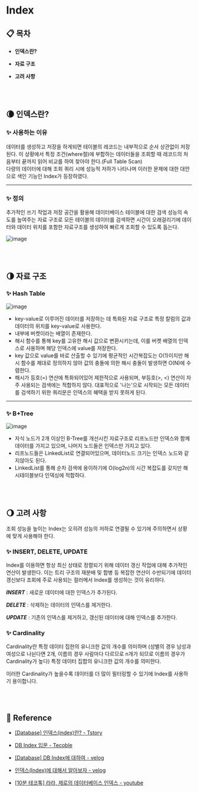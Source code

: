 # Index

## 📋 목차

- **인덱스란?**

- **자료 구조**

- **고려 사항**

<br>
<br>

## 🌘 인덱스란?

### ✨ 사용하는 이유

데이터를 생성하고 저장을 하게되면 테이블의 레코드는 내부적으로 순서 상관없이 저장된다. 이 상황에서 특정 조건(where절)에 부합하는 데이터들을 조회할 때 레코드의 처음부터 끝까지 읽어 비교를 하여 찾아야 한다.(Full Table Scan)
<br>다량의 데이터에 대해 조회 쿼리 시에 성능적 저하가 나타나며 이러한 문제에 대한 대안으로 색인 기능인 Index가 등장하였다.

---

### ✨ 정의

추가적인 쓰기 작업과 저장 공간을 활용해 데이터베이스 테이블에 대한 검색 성능의 속도를 높여주는 자료 구조로 모든 테이블의 데이터를 검색하면 시간이 오래걸리기에 데이터와 데이터 위치를 포함한 자료구조를 생성하여 빠르게 조회할 수 있도록 돕는다.

![image](https://github.com/living-in-seoul/frontend/assets/83047601/cac3379f-2673-47a8-9bba-2fcc80b3c3bb)

<br>
<br>

## 🌗 자료 구조

### ✨ Hash Table

![image](https://github.com/living-in-seoul/frontend/assets/83047601/34d47303-b038-4e65-8874-b721c4d7f78c)

- key-value로 이루어진 데이터를 저장하는 데 특화된 자료 구조로 특정 칼럼의 값과 데이터의 위치를 key-value로 사용한다.
- 내부에 버켓이라는 배열이 존재한다.
- 해시 함수를 통해 key를 고유한 해시 값으로 변환시키는데, 이를 버켓 배열의 인덱스로 사용하며 해당 인덱스에 value를 저장한다.
- key 값으로 value를 바로 산출할 수 있기에 평균적인 시간복잡도는 O(1)이지만 해시 함수를 제대로 정의하지 않아 값의 충돌에 의한 해시 충돌이 발생하면 O(N)에 수렴한다.
- 해시가 등호(=) 연산에 특화되어있어 제한적으로 사용되며, 부등호(>, <) 연산이 자주 사용되는 검색에는 적합하지 않다. 대표적으로 '나는'으로 시작되는 모든 데이터를 검색하기 위한 쿼리문은 인덱스의 혜택을 받지 못하게 된다.

---

### ✨ B+Tree

![image](https://github.com/living-in-seoul/frontend/assets/83047601/85405456-cf02-4eb2-8ab5-c9c10411db1a)

- 자식 노드가 2개 이상인 B-Tree를 개선시킨 자료구조로 리프노드만 인덱스와 함께 데이터를 가지고 있으며, 나머지 노드들은 인덱스만 가지고 있다.
- 리프노드들은 LinkedList로 연결되어있으며, 데이터노드 크기는 인덱스 노드와 같지않아도 된다.
- LinkedList를 통해 순차 검색에 용이하기에 O(log2n)의 시간 복잡도를 갖지만 해시테이블보다 인덱싱에 적합하다.

<br>
<br>

## 🌖 고려 사항

조회 성능을 높이는 Index는 오히려 성능의 저하로 연결될 수 있기에 주의하면서 상황에 맞게 사용해야 한다.

### ✨ INSERT, DELETE, UPDATE

Index를 이용하면 항상 최신 상태로 정렬되기 위해 데이터 갱신 작업에 대해 추가적인 연산이 발생한다. 이는 트리 구조의 재분배 및 합병 등 복잡한 연산이 수반되기에 데이터 갱신보다 조회에 주로 사용되는 컬러메서 Index를 생성하는 것이 유리하다.

**_INSERT_** : 새로운 데이터에 대한 인덱스가 추가된다.

**_DELETE_** : 삭제하는 데이터의 인덱스를 제거한다.

**_UPDATE_** : 기존의 인덱스를 제거하고, 갱신된 데이터에 대해 인덱스를 추가한다.

### ✨ Cardinality

Cardinality란 특정 데이터 집한의 유니크한 값의 개수를 의미하며 (성별의 경우 남성과 여성으로 나뉜다면 2개, 이름의 경우 사람마다 다르므로 n개가 되므로 이름의 경우가 Cardinality가 높다) 특정 데이터 집합의 유니크한 값의 개수를 의미한다.

이러한 Cardinality가 높을수록 데이터를 더 많이 필터링할 수 있기에 Index를 사용하기 용이합니다.

<br>
<br>

## 📌 Reference

- [[Database] 인덱스(index)란? - Tstory](https://mangkyu.tistory.com/96)

- [DB Index 입문 - Tecoble](https://tecoble.techcourse.co.kr/post/2021-09-18-db-index/)

- [[Database] DB Index에 대하여 - velog](https://velog.io/@bagt/DB-Index%EC%97%90-%EB%8C%80%ED%95%98%EC%97%AC)

- [인덱스(Index)에 대해서 알아보자 - velog](https://velog.io/@kwontae1313/%EC%9D%B8%EB%8D%B1%EC%8A%A4Index%EC%97%90-%EB%8C%80%ED%95%B4%EC%84%9C-%EC%95%8C%EC%95%84%EB%B3%B4%EC%9E%90)

- [[10분 테코톡] 라라, 제로의 데이터베이스 인덱스 - youtube](https://www.youtube.com/watch?v=edpYzFgHbqs)
